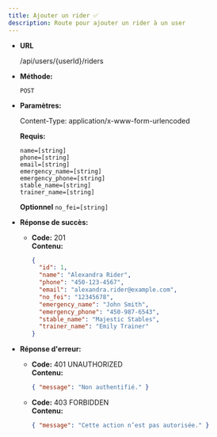 ```yaml
---
title: Ajouter un rider ✅
description: Route pour ajouter un rider à un user
---
```


* **URL**

  /api/users/{userId}/riders

* **Méthode:**
  
  `POST`

* **Paramètres:**

  Content-Type: application/x-www-form-urlencoded

  **Requis:**
 
    `name=[string]`<br>
    `phone=[string]`<br>
    `email=[string]`<br>
    `emergency_name=[string]`<br>
    `emergency_phone=[string]`<br>
    `stable_name=[string]`<br>
    `trainer_name=[string]`<br>

  **Optionnel**
    `no_fei=[string]`<br>

* **Réponse de succès:**
  
  * **Code:** 201 <br />
    **Contenu:** 
    ```json
    {
      "id": 1,
      "name": "Alexandra Rider",
      "phone": "450-123-4567",
      "email": "alexandra.rider@example.com",
      "no_fei": "12345678",
      "emergency_name": "John Smith",
      "emergency_phone": "450-987-6543",
      "stable_name": "Majestic Stables",
      "trainer_name": "Emily Trainer"
    }
    ```

* **Réponse d'erreur:**

  * **Code:** 401 UNAUTHORIZED <br />
    **Contenu:** 
    ```json
    { "message": "Non authentifié." }
    ```

  * **Code:** 403 FORBIDDEN <br />
    **Contenu:** 
    ```json
    { "message": "Cette action n’est pas autorisée." }
    ```
